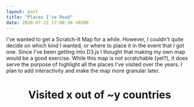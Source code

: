 ```yaml
---
layout: post
title: "Places I've Read"
date: 2020-07-22 17:00:36 +0200
---
```


<head>
    <script src="https://d3js.org/d3.v4.min.js" charset="utf-8"></script>
</head>

I've wanted to get a Scratch-It Map for a while. However, I couldn't quite decide on which kind I wanted, or where to place it in the event that I got one. Since I've been getting into D3.js I thought that making my own map would be a good exercise. While this map is not scratchable (yet?), it does serve the purpose of highlight all the places I've visited over the years. I plan to add interactivity and make the map more granular later.

<center>
    <h1 id="vizTitle">Visited <span class="been">x</span> out of <span class="notBeen">~y</span> countries</h1>
</center>

<center><div class="svg-container" id='places-ive-read'></div></center>
<script type='text/javascript'  src='../../../../js/places-ive-read/places-ive-read.js'></script>

<div id="countryListContainer"></div>

<link rel="stylesheet" href="../../../../css/places-ive-been.css">